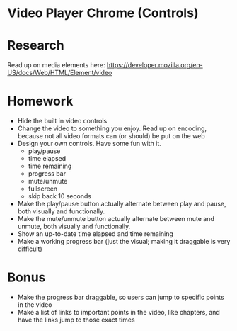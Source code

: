 # Video Player Chrome (Controls)

# Research
Read up on media elements here: https://developer.mozilla.org/en-US/docs/Web/HTML/Element/video

# Homework
* Hide the built in video controls
* Change the video to something you enjoy. Read up on encoding, because not all video formats can (or should) be put on the web
* Design your own controls. Have some fun with it.
     * play/pause
	 * time elapsed
	 * time remaining
	 * progress bar
	 * mute/unmute
	 * fullscreen
	 * skip back 10 seconds
* Make the play/pause button actually alternate between play and pause, both visually and functionally.
* Make the mute/unmute button actually alternate between mute and unmute, both visually and functionally.
* Show an up-to-date time elapsed and time remaining
* Make a working progress bar (just the visual; making it draggable is very difficult)

# Bonus
* Make the progress bar draggable, so users can jump to specific points in the video
* Make a list of links to important points in the video, like chapters, and have the links jump to those exact times
